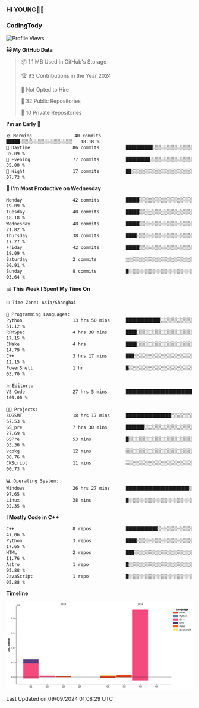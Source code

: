 <!--
**IHKYoung/IHKYoung** is a ✨ _special_ ✨ repository because its `README.md` (this file) appears on your GitHub profile.

Here are some ideas to get you started:

- 🔭 I’m currently working on ...
- 🌱 I’m currently learning ...
- 👯 I’m looking to collaborate on ...
- 🤔 I’m looking for help with ...
- 💬 Ask me about ...
- 📫 How to reach me: ...
- 😄 Pronouns: ...
- ⚡ Fun fact: ...
-->

### Hi YOUNG👋🏻


### CodingTody
<!--START_SECTION:waka-->
![Profile Views](http://img.shields.io/badge/Profile%20Views-0-blue)

**🐱 My GitHub Data** 

> 📦 1.1 MB Used in GitHub's Storage 
 > 
> 🏆 93 Contributions in the Year 2024
 > 
> 🚫 Not Opted to Hire
 > 
> 📜 32 Public Repositories 
 > 
> 🔑 10 Private Repositories 
 > 
**I'm an Early 🐤** 

```text
🌞 Morning                40 commits          █████░░░░░░░░░░░░░░░░░░░░   18.18 % 
🌆 Daytime                86 commits          ██████████░░░░░░░░░░░░░░░   39.09 % 
🌃 Evening                77 commits          █████████░░░░░░░░░░░░░░░░   35.00 % 
🌙 Night                  17 commits          ██░░░░░░░░░░░░░░░░░░░░░░░   07.73 % 
```
📅 **I'm Most Productive on Wednesday** 

```text
Monday                   42 commits          █████░░░░░░░░░░░░░░░░░░░░   19.09 % 
Tuesday                  40 commits          █████░░░░░░░░░░░░░░░░░░░░   18.18 % 
Wednesday                48 commits          █████░░░░░░░░░░░░░░░░░░░░   21.82 % 
Thursday                 38 commits          ████░░░░░░░░░░░░░░░░░░░░░   17.27 % 
Friday                   42 commits          █████░░░░░░░░░░░░░░░░░░░░   19.09 % 
Saturday                 2 commits           ░░░░░░░░░░░░░░░░░░░░░░░░░   00.91 % 
Sunday                   8 commits           █░░░░░░░░░░░░░░░░░░░░░░░░   03.64 % 
```


📊 **This Week I Spent My Time On** 

```text
🕑︎ Time Zone: Asia/Shanghai

💬 Programming Languages: 
Python                   13 hrs 50 mins      █████████████░░░░░░░░░░░░   51.12 % 
RPMSpec                  4 hrs 38 mins       ████░░░░░░░░░░░░░░░░░░░░░   17.15 % 
CMake                    4 hrs               ████░░░░░░░░░░░░░░░░░░░░░   14.79 % 
C++                      3 hrs 17 mins       ███░░░░░░░░░░░░░░░░░░░░░░   12.15 % 
PowerShell               1 hr                █░░░░░░░░░░░░░░░░░░░░░░░░   03.70 % 

🔥 Editors: 
VS Code                  27 hrs 5 mins       █████████████████████████   100.00 % 

🐱‍💻 Projects: 
3DGSMT                   18 hrs 17 mins      █████████████████░░░░░░░░   67.53 % 
GS_pre                   7 hrs 30 mins       ███████░░░░░░░░░░░░░░░░░░   27.69 % 
GSPre                    53 mins             █░░░░░░░░░░░░░░░░░░░░░░░░   03.30 % 
vcpkg                    12 mins             ░░░░░░░░░░░░░░░░░░░░░░░░░   00.76 % 
CKScript                 11 mins             ░░░░░░░░░░░░░░░░░░░░░░░░░   00.73 % 

💻 Operating System: 
Windows                  26 hrs 27 mins      ████████████████████████░   97.65 % 
Linux                    38 mins             █░░░░░░░░░░░░░░░░░░░░░░░░   02.35 % 
```

**I Mostly Code in C++** 

```text
C++                      8 repos             ████████████░░░░░░░░░░░░░   47.06 % 
Python                   3 repos             ████░░░░░░░░░░░░░░░░░░░░░   17.65 % 
HTML                     2 repos             ███░░░░░░░░░░░░░░░░░░░░░░   11.76 % 
Astro                    1 repo              █░░░░░░░░░░░░░░░░░░░░░░░░   05.88 % 
JavaScript               1 repo              █░░░░░░░░░░░░░░░░░░░░░░░░   05.88 % 
```



**Timeline**

![Lines of Code chart](https://raw.githubusercontent.com/IHKYoung/IHKYoung/baseline/assets/bar_graph.png)


 Last Updated on 09/09/2024 01:08:29 UTC
<!--END_SECTION:waka-->

